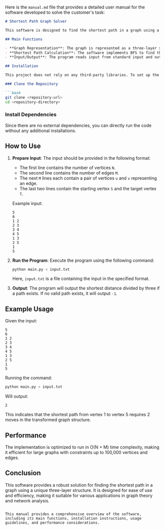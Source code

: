 Here is the `manual.md` file that provides a detailed user manual for the software developed to solve the customer's task:

```markdown
# Shortest Path Graph Solver

This software is designed to find the shortest path in a graph using a three-layer structure and breadth-first search (BFS) algorithm. It efficiently handles large graphs with up to 100,000 vertices and edges.

## Main Functions

- **Graph Representation**: The graph is represented as a three-layer structure where each vertex is expanded into three states based on modulo 3.
- **Shortest Path Calculation**: The software implements BFS to find the shortest path from a starting vertex to a target vertex.
- **Input/Output**: The program reads input from standard input and outputs the result to standard output.

## Installation

This project does not rely on any third-party libraries. To set up the environment, ensure you have Python installed (version 3.6 or higher). You can clone the repository and run the code directly.

### Clone the Repository

```bash
git clone <repository-url>
cd <repository-directory>
```

### Install Dependencies

Since there are no external dependencies, you can directly run the code without any additional installations.

## How to Use

1. **Prepare Input**: The input should be provided in the following format:
   - The first line contains the number of vertices `N`.
   - The second line contains the number of edges `M`.
   - The next `M` lines each contain a pair of vertices `u` and `v` representing an edge.
   - The last two lines contain the starting vertex `S` and the target vertex `T`.

   Example input:
   ```
   5
   6
   1 2
   2 3
   3 4
   4 5
   1 3
   2 5
   1
   5
   ```

2. **Run the Program**: Execute the program using the following command:
   ```bash
   python main.py < input.txt
   ```
   Here, `input.txt` is a file containing the input in the specified format.

3. **Output**: The program will output the shortest distance divided by three if a path exists. If no valid path exists, it will output `-1`.

## Example Usage

Given the input:
```
5
6
1 2
2 3
3 4
4 5
1 3
2 5
1
5
```

Running the command:
```bash
python main.py < input.txt
```

Will output:
```
2
```

This indicates that the shortest path from vertex 1 to vertex 5 requires 2 moves in the transformed graph structure.

## Performance

The implementation is optimized to run in O(N + M) time complexity, making it efficient for large graphs with constraints up to 100,000 vertices and edges.

## Conclusion

This software provides a robust solution for finding the shortest path in a graph using a unique three-layer structure. It is designed for ease of use and efficiency, making it suitable for various applications in graph theory and network analysis.
```

This manual provides a comprehensive overview of the software, including its main functions, installation instructions, usage guidelines, and performance considerations.